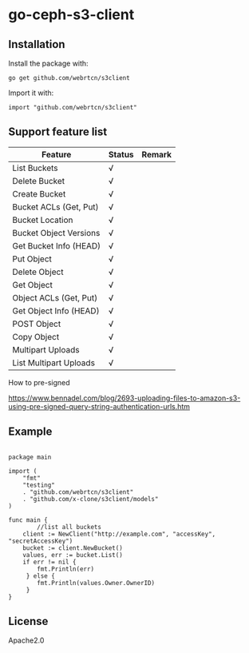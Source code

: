 # go-ceph-s3-client

## Installation

Install the package with:

```
go get github.com/webrtcn/s3client
```

Import it with:

```
import "github.com/webrtcn/s3client"
```

## Support feature list

Feature | Status | Remark
---|---|---
List Buckets |  √
Delete Bucket|  √
Create Bucket|  √
Bucket ACLs (Get, Put) | √
Bucket Location | √
Bucket Object Versions | √
Get Bucket Info (HEAD) |√
Put Object|√|
Delete Object|√|
Get Object|√|
Object ACLs (Get, Put)|√|
Get Object Info (HEAD)|√|
POST Object|√|
Copy Object|√|
Multipart Uploads|√|
List Multipart Uploads|√


How to pre-signed

 https://www.bennadel.com/blog/2693-uploading-files-to-amazon-s3-using-pre-signed-query-string-authentication-urls.htm

## Example


```

package main

import (
	"fmt"
	"testing"
	. "github.com/webrtcn/s3client"
	. "github.com/x-clone/s3client/models"
)

func main {
    	//list all buckets
	client := NewClient("http://example.com", "accessKey", "secretAccessKey")
	bucket := client.NewBucket()
	values, err := bucket.List()
	if err != nil {
	 	fmt.Println(err)
	 } else {
	 	fmt.Println(values.Owner.OwnerID)
	 }
}

```

## License

Apache2.0

